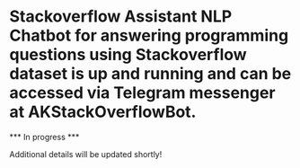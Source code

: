 # Stackoverflow Assistant NLP Chatbot for answering programming questions using Stackoverflow dataset is up and running and can be accessed via Telegram messenger at AKStackOverflowBot.


*** In progress ***

Additional details will be updated shortly!
